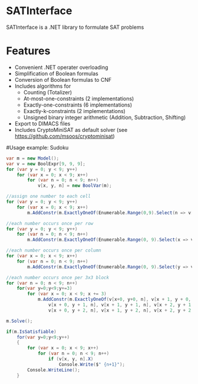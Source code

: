 # SATInterface
SATInterface is a .NET library to formulate SAT problems

# Features
- Convenient .NET operater overloading
- Simplification of Boolean formulas
- Conversion of Boolean formulas to CNF
- Includes algorithms for
  - Counting (Totalizer)
  - At-most-one-constraints (2 implementations)
  - Exactly-one-constraints (6 implementations)
  - Exactly-k-constraints (2 implementations)
  - Unsigned binary integer arithmetic (Addition, Subtraction, Shifting)
- Export to DIMACS files
- Includes CryptoMiniSAT as default solver (see https://github.com/msoos/cryptominisat)

#Usage example: Sudoku
~~~~cs
var m = new Model();
var v = new BoolExpr[9, 9, 9];
for (var y = 0; y < 9; y++)
    for (var x = 0; x < 9; x++)
        for (var n = 0; n < 9; n++)
            v[x, y, n] = new BoolVar(m);

//assign one number to each cell
for (var y = 0; y < 9; y++)
    for (var x = 0; x < 9; x++)
        m.AddConstr(m.ExactlyOneOf(Enumerable.Range(0,9).Select(n => v[x,y,n])));

//each number occurs once per row
for (var y = 0; y < 9; y++)
    for (var n = 0; n < 9; n++)
        m.AddConstr(m.ExactlyOneOf(Enumerable.Range(0, 9).Select(x => v[x, y, n])));

//each number occurs once per column
for (var x = 0; x < 9; x++)
    for (var n = 0; n < 9; n++)
        m.AddConstr(m.ExactlyOneOf(Enumerable.Range(0, 9).Select(y => v[x, y, n])));

//each number occurs once per 3x3 block
for (var n = 0; n < 9; n++)
    for(var y=0;y<9;y+=3)
        for (var x = 0; x < 9; x += 3)
            m.AddConstr(m.ExactlyOneOf(v[x+0, y+0, n], v[x + 1, y + 0, n], v[x + 2, y + 0, n],
                v[x + 0, y + 1, n], v[x + 1, y + 1, n], v[x + 2, y + 1, n],
                v[x + 0, y + 2, n], v[x + 1, y + 2, n], v[x + 2, y + 2, n]));

m.Solve();

if(m.IsSatisfiable)
    for(var y=0;y<9;y++)
    {
        for (var x = 0; x < 9; x++)
            for (var n = 0; n < 9; n++)
                if (v[x, y, n].X)
                    Console.Write($" {n+1}");
        Console.WriteLine();
    }
~~~~

